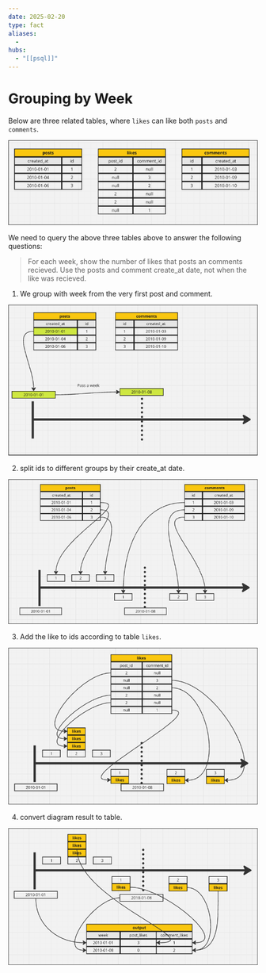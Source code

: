 ```yaml
---
date: 2025-02-20
type: fact
aliases:
  -
hubs:
  - "[[psql]]"
---
```


# Grouping by Week

Below are three related tables, where `likes` can like both `posts` and `comments`.


![likes-post-n-comment.png](../assets/imgs/likes-post-n-comment.png)

We need to query the above three tables above to answer the following questions:

> For each week, show the number of likes that posts an comments recieved. Use the posts and comment create_at date, not when the like was recieved.

1. We group with week from the very first post and comment.

![group-by-week-from-very-first-date.png](../assets/imgs/group-by-week-from-very-first-date.png)

2. split ids to different groups by their create_at date.

![split-ids-to-week-by-date.png](../assets/imgs/split-ids-to-week-by-date.png)


3. Add the like to ids according to table `likes`.

![add-like-to-ids.png](../assets/imgs/add-like-to-ids.png)


4. convert diagram result to table.

![convert-diagram-to-table.png](../assets/imgs/convert-diagram-to-table.png)



